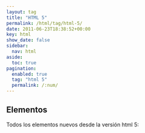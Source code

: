```yaml
---
layout: tag
title: "HTML 5"
permalink: /html/tag/html-5/
date: 2011-06-23T18:38:52+00:00
key: html
show_date: false
sidebar:
  nav: html
aside:
  toc: true
pagination: 
  enabled: true
  tag: "html 5"
  permalink: /:num/    
---
```




<h2>Elementos</h2>
Todos los elementos nuevos desde la versión html 5: